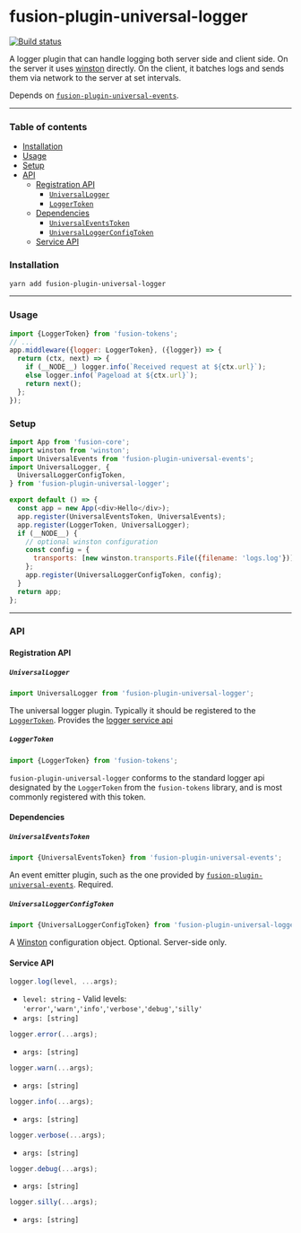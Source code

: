 # fusion-plugin-universal-logger

[![Build status](https://badge.buildkite.com/7a82192275779f6a8ba81f7d4a1b0d294256838faa1dfdf080.svg?branch=master)](https://buildkite.com/uberopensource/fusionjs)

A logger plugin that can handle logging both server side and client side. On the server it uses [winston](https://github.com/winstonjs/winston) directly. On the client, it batches logs and sends them via network to the server at set intervals.

Depends on [`fusion-plugin-universal-events`](https://github.com/fusionjs/fusionjs/tree/master/fusion-plugin-universal-events).

---

### Table of contents

* [Installation](#installation)
* [Usage](#usage)
* [Setup](#setup)
* [API](#api)
  * [Registration API](#registration-api)
    * [`UniversalLogger`](#UniversalLogger)
    * [`LoggerToken`](#loggertoken)
  * [Dependencies](#dependencies)
    * [`UniversalEventsToken`](#universaleventstoken)
    * [`UniversalLoggerConfigToken`](#universalloggerconfigtoken)
  * [Service API](#service-api)

### Installation

```sh
yarn add fusion-plugin-universal-logger
```

---

### Usage

```js
import {LoggerToken} from 'fusion-tokens';
// ...
app.middleware({logger: LoggerToken}, ({logger}) => {
  return (ctx, next) => {
    if (__NODE__) logger.info(`Received request at ${ctx.url}`);
    else logger.info(`Pageload at ${ctx.url}`);
    return next();
  };
});
```

### Setup

```js
import App from 'fusion-core';
import winston from 'winston';
import UniversalEvents from 'fusion-plugin-universal-events';
import UniversalLogger, {
  UniversalLoggerConfigToken,
} from 'fusion-plugin-universal-logger';

export default () => {
  const app = new App(<div>Hello</div>);
  app.register(UniversalEventsToken, UniversalEvents);
  app.register(LoggerToken, UniversalLogger);
  if (__NODE__) {
    // optional winston configuration
    const config = {
      transports: [new winston.transports.File({filename: 'logs.log'})],
    };
    app.register(UniversalLoggerConfigToken, config);
  }
  return app;
};
```

---

### API

#### Registration API

##### `UniversalLogger`

```js
import UniversalLogger from 'fusion-plugin-universal-logger';
```

The universal logger plugin. Typically it should be registered to the [`LoggerToken`](#loggertoken). Provides the [logger service api](#service-api)

##### `LoggerToken`

```js
import {LoggerToken} from 'fusion-tokens';
```

`fusion-plugin-universal-logger` conforms to the standard logger api designated by the `LoggerToken` from the `fusion-tokens` library, and is most commonly registered with this token.

#### Dependencies

##### `UniversalEventsToken`

```js
import {UniversalEventsToken} from 'fusion-plugin-universal-events';
```

An event emitter plugin, such as the one provided by [`fusion-plugin-universal-events`](https://github.com/fusionjs/fusionjs/tree/master/fusion-plugin-universal-events). Required.

##### `UniversalLoggerConfigToken`

```js
import {UniversalLoggerConfigToken} from 'fusion-plugin-universal-logger';
```

A [Winston](https://github.com/winstonjs/winston) configuration object. Optional. Server-side only.

#### Service API

```js
logger.log(level, ...args);
```

* `level: string` - Valid levels: `'error'`,`'warn'`,`'info'`,`'verbose'`,`'debug'`,`'silly'`
* `args: [string]`

```js
logger.error(...args);
```

* `args: [string]`

```js
logger.warn(...args);
```

* `args: [string]`

```js
logger.info(...args);
```

* `args: [string]`

```js
logger.verbose(...args);
```

* `args: [string]`

```js
logger.debug(...args);
```

* `args: [string]`

```js
logger.silly(...args);
```

* `args: [string]`
